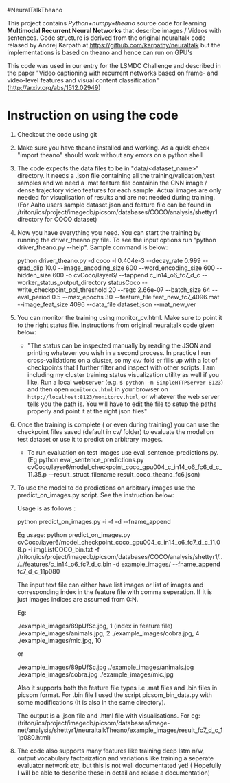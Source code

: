 #NeuralTalkTheano

This project contains *Python+numpy+theano* source code for learning **Multimodal Recurrent Neural Networks** that describe images / Videos with sentences.
Code structure is derived from the original neuraltalk code relased by Andrej Karpath at https://github.com/karpathy/neuraltalk but the implementations is based 
on theano and hence can run on GPU's

This code was used in our entry for the LSMDC Challenge and described in the paper "Video captioning with recurrent networks based on frame- and video-level features and visual content classification" (http://arxiv.org/abs/1512.02949)

# Instruction on using the code

1. Checkout the code using git
2. Make sure you have theano installed and working. As a quick check "import theano" should work without any errors on a python shell
3. The code expects the data files to be in "data/<dataset_name>" directory. It needs a .json file containing all the training/validation/test samples and we need a .mat feature file containin the CNN image / dense trajectory video features for each sample. Actual images are only needed for visualisation of results and are not needed during training. (For Aalto users sample dataset.json and feature file can be found in /triton/ics/project/imagedb/picsom/databases/COCO/analysis/shettyr1 directory for COCO dataset)
4. Now you have everything you need. You can start the training by running the driver_theano.py file. To see the input options run "python driver_theano.py --help". Sample command is below:
	
	python driver_theano.py -d coco -l 0.404e-3 --decay_rate 0.999 --grad_clip 10.0 --image_encoding_size 600 --word_encoding_size 600 --hidden_size 600 -o cvCoco/layer6/ --fappend c_in14_o6_fc7_d_c --worker_status_output_directory statusCoco --write_checkpoint_ppl_threshold 20 --regc 2.66e-07 --batch_size 64 --eval_period 0.5 --max_epochs 30 --feature_file feat_new_fc7_4096.mat --image_feat_size 4096 --data_file dataset.json --mat_new_ver 

5. You can monitor the training using monitor_cv.html. Make sure to point it to the right status file. Instructions from original neuraltalk code given below:
	- "The status can be inspected manually by reading the JSON and printing whatever you wish in a second process. In practice I run cross-validations on a cluster, so my `cv/` fold    er fills up with a lot of checkpoints that I further filter and inspect with other scripts. I am including my cluster training status visualization utility as well if you like. Run a local webserver (e.g.     `$ python -m SimpleHTTPServer 8123`) and then open `monitorcv.html` in your browser on `http://localhost:8123/monitorcv.html`, or whatever the web server tells you the path is. You will have to edit the     file to setup the paths properly and point it at the right json files"
6. Once the training is complete ( or even during training) you can use the checkpoint files saved (default in cv/ folder) to evaluate the model on test dataset or use it to predict on arbitrary images. 
	- To run evaluation on test images use eval_sentence_predictions.py. (Eg python eval_sentence_predictions.py cvCoco/layer6/model_checkpoint_coco_gpu004_c_in14_o6_fc6_d_c_11.35.p --result_struct_filename result_coco_theano_fc6.json)

7. To use the model to do predictions on arbitrary images use the predict_on_images.py script. See the instruction below:
	
	Usage is as follows : 
	
	python predict_on_images.py <checkpoint file name> -i <text file with list of images> -f <feature file> -d <output directory> --fname_append <String to append to output files>
	
	Eg usage: python predict_on_images.py cvCoco/layer6/model_checkpoint_coco_gpu004_c_in14_o6_fc7_d_c_11.08.p -i imgListCOCO_bin.txt -f /triton/ics/project/imagedb/picsom/databases/COCO/analysis/shettyr1/../../features/c_in14_o6_fc7_d_c.bin -d example_images/ --fname_append fc7_d_c_11p080
	
	The input text file can either have list images or list of images and corresponding index in the feature file with comma seperation. If it is just images indices are assumed from 0:N. 
	
	Eg: 
	
	./example_images/89pUfSc.jpg, 1 (index in feature file)
	./example_images/animals.jpg, 2
	./example_images/cobra.jpg, 4
	./example_images/mic.jpg, 10
	
	or 
	
	./example_images/89pUfSc.jpg
	./example_images/animals.jpg
	./example_images/cobra.jpg
	./example_images/mic.jpg
	
	Also it supports both the feature file types i.e .mat files and .bin files in picsom format. For .bin file I used the script picsom_bin_data.py with some modifications (It is also in the same directory).
	
	The output is a .json file and .html file with visualisations. For eg: (triton/ics/project/imagedb/picsom/databases/image-net/analysis/shettyr1/neuraltalkTheano/example_images/result_fc7_d_c_11p080.html)

	
8. The code also supports many features like training deep lstm n/w, output vocabulary factorization and variations like training a seperate evaluator network etc, but this is not well documentated yet! ( Hopefully I will be able to describe these in detail and relase a documentation)  

